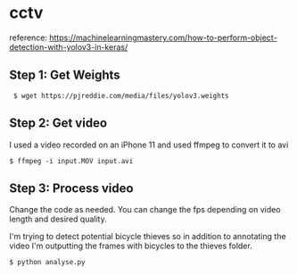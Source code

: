 # cctv


reference:
https://machinelearningmastery.com/how-to-perform-object-detection-with-yolov3-in-keras/


## Step 1: Get Weights
```
 $ wget https://pjreddie.com/media/files/yolov3.weights 
 ```

## Step 2: Get video

I used a video recorded on an iPhone 11 and used ffmpeg to convert it to avi
```
$ ffmpeg -i input.MOV input.avi
```

## Step 3: Process video


Change the code as needed. You can change the fps depending on video length and desired quality. 

I'm trying to detect potential bicycle thieves so in addition to annotating the video I'm outputting the frames with bicycles to the thieves folder.

 
```
$ python analyse.py
```

